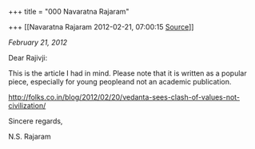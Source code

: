 +++
title = "000 Navaratna Rajaram"

+++
[[Navaratna Rajaram	2012-02-21, 07:00:15 [Source](https://groups.google.com/g/bvparishat/c/pE6JFGNrz6U)]]



*February 21, 2012*



Dear Rajivji:



 This is the article I had in mind. Please note that it is written as a popular piece, especially for young peopleand not an academic publication.

<http://folks.co.in/blog/2012/02/20/vedanta-sees-clash-of-values-not-civilization/>

Sincere regards,

N.S. Rajaram

  

